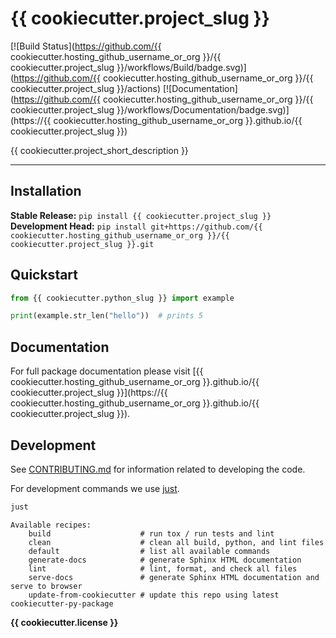 # {{ cookiecutter.project_slug }}

[![Build Status](https://github.com/{{ cookiecutter.hosting_github_username_or_org }}/{{ cookiecutter.project_slug }}/workflows/Build/badge.svg)](https://github.com/{{ cookiecutter.hosting_github_username_or_org }}/{{ cookiecutter.project_slug }}/actions)
[![Documentation](https://github.com/{{ cookiecutter.hosting_github_username_or_org }}/{{ cookiecutter.project_slug }}/workflows/Documentation/badge.svg)](https://{{ cookiecutter.hosting_github_username_or_org }}.github.io/{{ cookiecutter.project_slug }})

{{ cookiecutter.project_short_description }}

---

## Installation

**Stable Release:** `pip install {{ cookiecutter.project_slug }}`<br>
**Development Head:** `pip install git+https://github.com/{{ cookiecutter.hosting_github_username_or_org }}/{{ cookiecutter.project_slug }}.git`

## Quickstart

```python
from {{ cookiecutter.python_slug }} import example

print(example.str_len("hello"))  # prints 5
```

## Documentation

For full package documentation please visit [{{ cookiecutter.hosting_github_username_or_org }}.github.io/{{ cookiecutter.project_slug }}](https://{{ cookiecutter.hosting_github_username_or_org }}.github.io/{{ cookiecutter.project_slug }}).

## Development

See [CONTRIBUTING.md](CONTRIBUTING.md) for information related to developing the code.

For development commands we use [just](https://github.com/casey/just).

```bash
just
```
```
Available recipes:
    build                    # run tox / run tests and lint
    clean                    # clean all build, python, and lint files
    default                  # list all available commands
    generate-docs            # generate Sphinx HTML documentation
    lint                     # lint, format, and check all files
    serve-docs               # generate Sphinx HTML documentation and serve to browser
    update-from-cookiecutter # update this repo using latest cookiecutter-py-package
```

**{{ cookiecutter.license }}**
